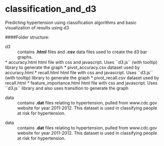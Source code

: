 # classification_and_d3
Predicting hypertension using classification algorithms and basic visualization of results using d3

####Folder structure:
<dl>
  <dt>d3</dt>
  <dd>contains <b>.html</b> files and <b>.csv</b> data files used to create the d3 bar graphs.</dd>
  * accuracy.html  
      html file with css and javascript. Uses ``d3.js`` (with tooltip) library to generate the graph
  * pivot_accuracy.csv  
      dataset used by accuracy.html
  * recall.html  
      html file with css and javascript. Uses ``d3.js`` (with tooltip) library to generate the graph  
  * pivot_recall.csv  
      dataset used by recall.html  
  * feature_importance.html  
      html file with css and javascript. Uses ``d3.js`` library and also uses transition to generate the graph

<dl>
  <dt>data</dt>
  <dd>contains <b>.dat</b> files relating to hypertension, pulled from www.cdc.gov website for year 2011-2012. This dataset is used in classifying people at risk for hypertension.</dd>
  
<dl>
  <dt>data</dt>
  <dd>contains <b>.dat</b> files relating to hypertension, pulled from www.cdc.gov website for year 2011-2012. This dataset is used in classifying people at risk for hypertension.</dd>





